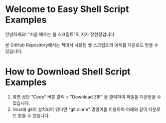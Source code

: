 Welcome to Easy Shell Script Examples
=====================================
안녕하세요!
"처음 배우는 쉘 스크립트"의 저자 장현정입니다.

본 GitHub Repository에서는 책에서 사용된 쉘 스크립트의 예제를 다운로드 받을 수 있습니다.

How to Download Shell Script Examples
=====================================
1. 화면 상단 "Code" 버튼 클릭 > "Download ZIP" 을 클릭하여 파일을 다운받을 수 있습니다.
2. linux에 git이 설치되어 있다면 "git clone" 명령어를 이용하여 아래와 같이 다운로드 받을 수 있습니다.

```git clone https://github.com/naleeJang/Easy-Shell-Script.git
```
